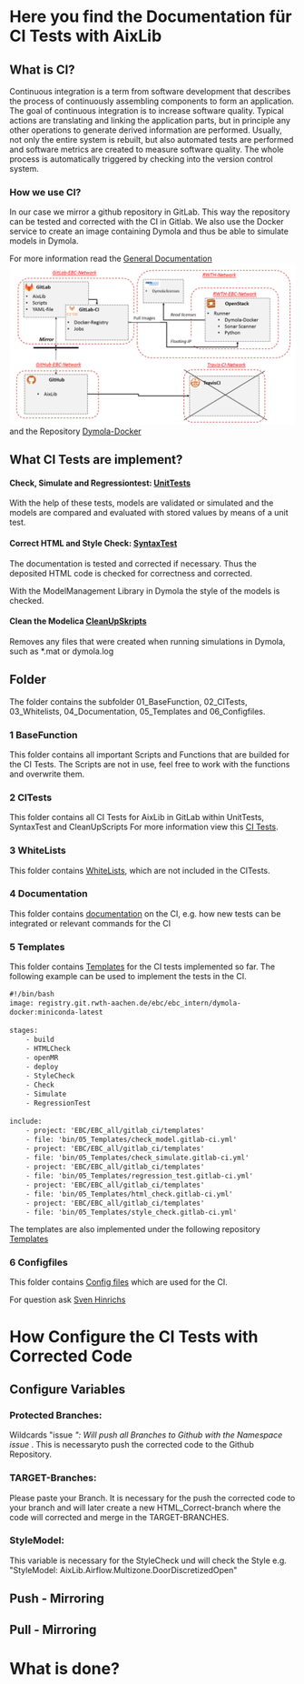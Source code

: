 # Here you find the Documentation für CI Tests with AixLib
## What is CI?

Continuous integration is a term from software development that describes the process of continuously assembling components to form an application. 
The goal of continuous integration is to increase software quality.
Typical actions are translating and linking the application parts, but in principle any other operations to generate derived information are performed. 
Usually, not only the entire system is rebuilt, but also automated tests are performed and software metrics are created to measure software quality. 
The whole process is automatically triggered by checking into the version control system.

### How we use CI?
In our case we mirror a github repository in GitLab. This way the repository can be tested and corrected with the CI in Gitlab. 
We also use the Docker service to create an image containing Dymola and thus be able to simulate models in Dymola.

For more information read the [General Documentation](https://git.rwth-aachen.de/sven.hinrichs/GitLabCI/blob/master/bin/04_Documentation/Documentation_GitLab.md)
![E.ON EBC RWTH Aachen University](04_Documentation/Images/GITLABCI.png)
and the Repository [Dymola-Docker](https://git.rwth-aachen.de/EBC/EBC_intern/dymola-docker)

## What CI Tests are implement?
#### Check, Simulate and Regressiontest: [UnitTests](https://git.rwth-aachen.de/sven.hinrichs/GitLabCI/tree/master/bin/02_CITests/UnitTests)

With the help of these tests, models are validated or simulated and the models are compared and evaluated with stored values by means of a unit test. 

#### Correct HTML and Style Check: [SyntaxTest](https://git.rwth-aachen.de/sven.hinrichs/GitLabCI/tree/master/bin/02_CITests/SyntaxTests)

The documentation is tested and corrected if necessary. Thus the deposited HTML code is checked for correctness and corrected.  

With the ModelManagement Library in Dymola the style of the models is checked. 

#### Clean the Modelica [CleanUpSkripts](https://git.rwth-aachen.de/sven.hinrichs/GitLabCI/tree/master/bin/02_CITests/CleanUpSkripts)
Removes any files that were created when running simulations in Dymola, such as *.mat or dymola.log


## Folder 
The folder contains the subfolder 01_BaseFunction, 02_CITests, 03_Whitelists, 04_Documentation, 05_Templates and 06_Configfiles. 

### 1 BaseFunction
This folder contains all important Scripts and Functions that are builded for the CI Tests. The Scripts are not in use, feel free to work with the functions and overwrite them. 

### 2 CITests
This folder contains all CI Tests for AixLib in GitLab within UnitTests, SyntaxTest and CleanUpScripts
For more information view this [CI Tests](https://git.rwth-aachen.de/sven.hinrichs/GitLabCI/tree/master/bin/02_CITests).

### 3 WhiteLists
This folder contains [WhiteLists](https://git.rwth-aachen.de/sven.hinrichs/GitLabCI/tree/master/bin/03_WhiteLists), which are not included in the CITests.


### 4 Documentation
This folder contains [documentation](https://git.rwth-aachen.de/sven.hinrichs/GitLabCI/tree/master/bin/04_Documentation) on the CI, e.g. how new tests can be integrated or relevant commands for the CI 

### 5 Templates
This folder contains [Templates](https://git.rwth-aachen.de/sven.hinrichs/GitLabCI/tree/master/bin/05_Templates) for the CI tests implemented so far. The following example can be used to implement the tests in the CI. 


	#!/bin/bash
	image: registry.git.rwth-aachen.de/ebc/ebc_intern/dymola-docker:miniconda-latest

	stages:
		- build
		- HTMLCheck
		- openMR
		- deploy
		- StyleCheck
		- Check
		- Simulate
		- RegressionTest

	include:
		- project: 'EBC/EBC_all/gitlab_ci/templates'
		- file: 'bin/05_Templates/check_model.gitlab-ci.yml'
		- project: 'EBC/EBC_all/gitlab_ci/templates'
		- file: 'bin/05_Templates/check_simulate.gitlab-ci.yml'
		- project: 'EBC/EBC_all/gitlab_ci/templates'
		- file: 'bin/05_Templates/regression_test.gitlab-ci.yml'
		- project: 'EBC/EBC_all/gitlab_ci/templates'
		- file: 'bin/05_Templates/html_check.gitlab-ci.yml'
		- project: 'EBC/EBC_all/gitlab_ci/templates'
		- file: 'bin/05_Templates/style_check.gitlab-ci.yml'


The templates are also implemented under the following repository [Templates](https://git.rwth-aachen.de/EBC/EBC_all/gitlab_ci/templates)

### 6 Configfiles

This folder contains [Config files](https://git.rwth-aachen.de/sven.hinrichs/GitLabCI/tree/master/bin/06_Configfiles) which are used for the CI. 

For question ask [Sven Hinrichs](https://git.rwth-aachen.de/sven.hinrichs)

# How Configure the CI Tests with Corrected Code

## Configure Variables

### Protected Branches: 
Wildcards "issue *": Will push all Branches to Github with the Namespace issue* . This is necessaryto push the corrected code to the Github 
Repository.


### TARGET-Branches: 
Please paste your Branch. It is necessary for the push the corrected code to your branch and will later create a new HTML_Correct-branch 
where the code will corrected and merge in the TARGET-BRANCHES.

### StyleModel:

This variable is necessary for the StyleCheck und will check the Style e.g. "StyleModel: AixLib.Airflow.Multizone.DoorDiscretizedOpen"


## Push - Mirroring

## Pull - Mirroring 


# What is done?



